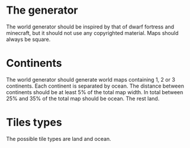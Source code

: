# The generator
The world generator should be inspired by that of dwarf fortress and minecraft, but it should not use any copyrighted material.
Maps should always be square.

# Continents
The world generator should generate world maps containing 1, 2 or 3 continents.
Each continent is separated by ocean. 
The distance between continents should be at least 5% of the total map width.
In total between 25% and 35% of the total map should be ocean. The rest land.

# Tiles types
The possible tile types are land and ocean.

